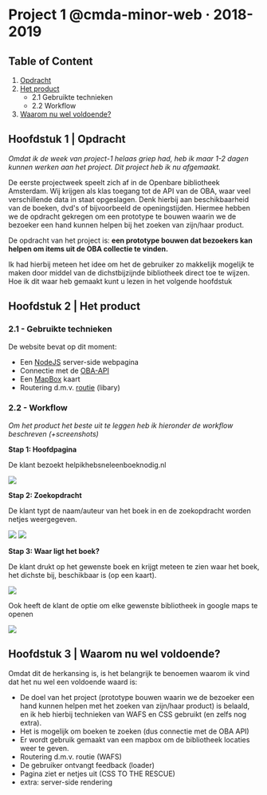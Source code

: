 # Project 1 @cmda-minor-web · 2018-2019

## Table of Content
1. [Opdracht](#1)
2. [Het product](#2)
   -  2.1 Gebruikte technieken
   -  2.2 Workflow
3. [Waarom nu wel voldoende?](#3)

<a name="1"></a>

## Hoofdstuk 1 |  Opdracht
_Omdat ik de week van project-1 helaas griep had, heb ik maar 1-2 dagen kunnen werken aan het project. Dit project heb ik nu afgemaakt._

De eerste projectweek speelt zich af in de Openbare bibliotheek Amsterdam. Wij krijgen als klas toegang tot de API van de OBA, waar veel verschillende data in staat opgeslagen. Denk hierbij aan beschikbaarheid van de boeken, dvd's of bijvoorbeeld de openingstijden. Hiermee hebben we de opdracht gekregen om een prototype te bouwen waarin we de bezoeker een hand kunnen helpen bij het zoeken van zijn/haar product.

De opdracht van het project is: **een prototype bouwen dat bezoekers kan helpen om items uit de OBA collectie te vinden.**

Ik had hierbij meteen het idee om het de gebruiker zo makkelijk mogelijk te maken door middel van de dichstbijzijnde bibliotheek direct toe te wijzen. 
Hoe ik dit waar heb gemaakt kunt u lezen in het volgende hoofdstuk

<a name="2"></a>

## Hoofdstuk 2 | Het product

### 2.1 - Gebruikte technieken
De website bevat op dit moment:
- Een [NodeJS](https://nodejs.org/en/) server-side webpagina
- Connectie met de [OBA-API](https://www.oba.nl/nieuws/hva-studenten-bouwen-zoekmachine-voor-de-oba.html)
- Een [MapBox](https://www.mapbox.com/) kaart
- Routering d.m.v. [routie](http://projects.jga.me/routie/) (libary)
  
### 2.2  - Workflow
_Om het product het beste uit te leggen heb ik hieronder de workflow beschreven (+screenshots)_

**Stap 1: Hoofdpagina**

De klant bezoekt helpikhebsneleenboeknodig.nl

<img src="https://i.ibb.co/23SBssm/image.png">

**Stap 2: Zoekopdracht**

De klant typt de naam/auteur van het boek in en de zoekopdracht worden netjes weergegeven.


<img src="https://i.ibb.co/PDYjvBb/image.png">

<img src="https://i.ibb.co/khvB319/image.png">

**Stap 3: Waar ligt het boek?** 

De klant drukt op het gewenste boek en krijgt meteen te zien waar het boek, het dichste bij, beschikbaar is (op een kaart).

<img src="https://i.ibb.co/ZHmMhmC/image.png">

Ook heeft de klant de optie om elke gewenste bibliotheek in google maps te openen

<img src="https://i.ibb.co/MNHyYdh/image.png">



## Hoofdstuk 3 | Waarom nu wel voldoende?
Omdat dit de herkansing is, is het belangrijk te benoemen waarom ik vind dat het nu wel een voldoende waard is:

- De doel van het project (prototype bouwen waarin we de bezoeker een hand kunnen helpen met het zoeken van zijn/haar product) is belaald, en ik heb hierbij technieken van WAFS en CSS gebruikt (en zelfs nog extra). 
- Het is mogelijk om boeken te zoeken (dus connectie met de OBA API)
- Er wordt gebruik gemaakt van een mapbox om de bibliotheek locaties weer te geven.
- Routering d.m.v. routie (WAFS)
- De gebruiker ontvangt feedback (loader)
- Pagina ziet er netjes uit (CSS TO THE RESCUE)
- extra: server-side rendering  